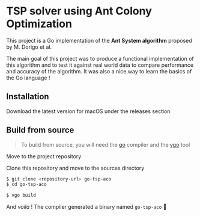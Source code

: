 # TSP solver using Ant Colony Optimization

This project is a Go implementation of the **Ant System algorithm** proposed by M. Dorigo et al.

The main goal of this project was to produce a functional implementation of this algorithm and to test it against real world data to compare performance and accuracy of the algorithm. It was also a nice way to learn the basics of the Go language !

## Installation

Download the latest version for macOS under the releases section

## Build from source

> To build from source, you will need the [go](https://golang.org/doc/install) compiler and the [vgo](https://github.com/golang/vgo) tool 

Move to the project repository

Clone this repository and move to the sources directory

```bash
$ git clone <repository-url> go-tsp-aco
$ cd go-tsp-aco
```

```bash
$ vgo build
```

And _voilà_ ! The compiler generated a binary named `go-tsp-aco` 🚀

